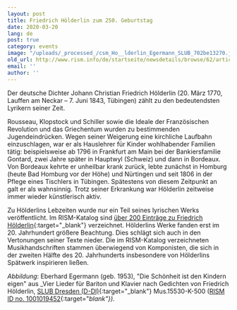 ```yaml
---
layout: post
title: Friedrich Hölderlin zum 250. Geburtstag
date: 2020-03-20
lang: de
post: true
category: events
image: "/uploads/_processed_/csm_Ho__lderlin_Egermann_SLUB_702be13270.jpg"
old_url: http://www.rism.info/de/startseite/newsdetails/browse/62/article/64/friedrich-hoelderlin-at-250.html
email: ''
author: ''
---
```



Der deutsche Dichter Johann Christian Friedrich Hölderlin (20. März 1770, Lauffen am Neckar – 7. Juni 1843, Tübingen) zählt zu den bedeutendsten Lyrikern seiner Zeit.

Rousseau, Klopstock und Schiller sowie die Ideale der Französischen Revolution und das Griechentum wurden zu bestimmenden Jugendeindrücken. Wegen seiner Weigerung eine kirchliche Laufbahn einzuschlagen, war er als Hauslehrer für Kinder wohlhabender Familien tätig: beispielsweise ab 1796 in Frankfurt am Main bei der Bankiersfamilie Gontard, zwei Jahre später in Hauptwyl (Schweiz) und dann in Bordeaux. Von Bordeaux kehrte er unheilbar krank zurück, lebte zunächst in Homburg (heute Bad Homburg vor der Höhe) und Nürtingen und seit 1806 in der Pflege eines Tischlers in Tübingen. Spätestens von diesem Zeitpunkt an galt er als wahnsinnig. Trotz seiner Erkrankung war Hölderlin zeitweise immer wieder künstlerisch aktiv.

Zu Hölderlins Lebzeiten wurde nur ein Teil seines lyrischen Werks veröffentlicht. Im RISM-Katalog sind [über 200 Einträge zu Friedrich Hölderlin](https://opac.rism.info/metaopac/perma.do;jsessionid=01C85DE9A630F284DD6805522E01C3B8.touch01?v=rism&q=-1%3d%22pe93402%22){:target="_blank"} verzeichnet. Hölderlins Werke fanden erst im 20. Jahrhundert größere Beachtung. Dies schlägt sich auch in den Vertonungen seiner Texte nieder. Die im RISM-Katalog verzeichneten Musikhandschriften stammen überwiegend von Komponisten, die sich in der zweiten Hälfte des 20. Jahrhunderts insbesondere von Hölderlins Spätwerk inspirieren ließen.


_Abbildung_: Eberhard Egermann (geb. 1953), "Die Schönheit ist den Kindern eigen" aus _Vier Lieder für Bariton und Klavier nach Gedichten von Friedrich Hölderlin, [SLUB Dresden (D-Dl)](https://digital.slub-dresden.de/werkansicht/dlf/205749/3/){:target="_blank"} Mus.15530-K-500 ([RISM ID no. 1001019452](https://opac.rism.info/search?id=1001019452&View=rism){:target="_blank"})._

<script type="text/javascript">var switchTo5x=true;</script><script type="text/javascript" src="http://w.sharethis.com/button/buttons.js"></script><script type="text/javascript">stLight.options({publisher: "9b601438-1ce1-49d8-bfd7-9cff5df54c17", doNotHash: false, doNotCopy: false, hashAddressBar: false});</script>